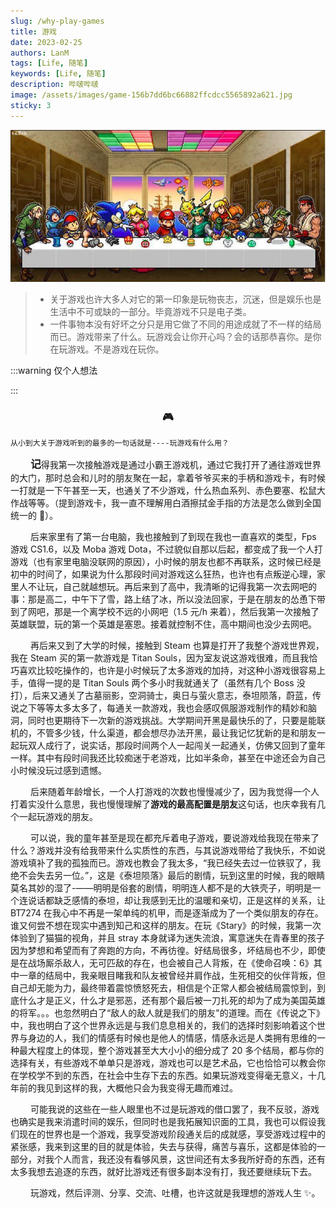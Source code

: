 ```yaml
---
slug: /why-play-games
title: 游戏
date: 2023-02-25
authors: LanM
tags: [Life, 随笔]
keywords: [Life, 随笔]
description: 哔啵哔啵
image: /assets/images/game-156b7dd6bc66882ffcdcc5565892a621.jpg
sticky: 3
---
```


![image](./img/game.jpg)

> - 关于游戏也许大多人对它的第一印象是玩物丧志，沉迷，但是娱乐也是生活中不可或缺的一部分。毕竟游戏不只是电子类。
> - 一件事物本没有好坏之分只是用它做了不同的用途成就了不一样的结局而已。游戏带来了什么。玩游戏会让你开心吗？会的话那恭喜你。是你在玩游戏。不是游戏在玩你。

:::warning
仅个人想法

:::

<!-- truncate -->

### <center>🎮</center>

    从小到大关于游戏听到的最多的一句话就是----玩游戏有什么用？

&emsp;&emsp; <big><strong>记</strong></big>得我第一次接触游戏是通过小霸王游戏机，通过它我打开了通往游戏世界的大门，那时总会和儿时的朋友聚在一起，拿着爷爷买来的手柄和游戏卡，有时候一打就是一下午甚至一天，也通关了不少游戏，什么热血系列、赤色要塞、松鼠大作战等等。（提到游戏卡，我一直不理解用白酒擦拭金手指的方法是怎么做到全国统一的 🤨）。

&emsp;&emsp; 后来家里有了第一台电脑，我也接触到了到现在我也一直喜欢的类型，Fps 游戏 CS1.6，以及 Moba 游戏 Dota，不过貌似自那以后起，都变成了我一个人打游戏（也有家里电脑没联网的原因），小时候的朋友也都不再联系，这时候已经是初中的时间了，如果说为什么那段时间对游戏这么狂热，也许也有点叛逆心理，家里人不让玩，自己就越想玩。再后来到了高中，我清晰的记得我第一次去网吧的事：那是高二，中午下了雪，路上结了冰，所以没法回家，于是在朋友的怂恿下带到了网吧，那是一个离学校不远的小网吧（1.5 元/h 来着），然后我第一次接触了英雄联盟，玩的第一个英雄是塞恩。接着就控制不住，高中期间也没少去网吧。

&emsp;&emsp; 再后来又到了大学的时候，接触到 Steam 也算是打开了我整个游戏世界观，我在 Steam 买的第一款游戏是 Titan Souls，因为室友说这游戏很难，而且我恰巧喜欢比较吃操作的，也许是小时候玩了太多游戏的加持，对这种小游戏很容易上手，值得一提的是 Titan Souls 两个多小时我就通关了（虽然有几个 Boss 没打），后来又通关了古墓丽影，空洞骑士，奥日与萤火意志，泰坦陨落，蔚蓝，传说之下等等太多太多了，每通关一款游戏，我也会感叹佩服游戏制作的精妙和脑洞，同时也更期待下一次新的游戏挑战。大学期间开黑是最快乐的了，只要是能联机的，不管多少钱，什么渠道，都会想尽办法开黑，最让我记忆犹新的是和朋友一起玩双人成行了，说实话，那段时间两个人一起闯关一起通关，仿佛又回到了童年一样。其中有段时间我还比较痴迷于老游戏，比如半条命，甚至在中途还会为自己小时候没玩过感到遗憾。

&emsp;&emsp; 后来随着年龄增长，一个人打游戏的次数也慢慢减少了，因为我觉得一个人打着实没什么意思，我也慢慢理解了**游戏的最高配置是朋友**这句话，也庆幸我有几个一起玩游戏的朋友。

&emsp;&emsp; 可以说，我的童年甚至是现在都充斥着电子游戏，要说游戏给我现在带来了什么？游戏并没有给我带来什么实质性的东西，与其说游戏带给了我快乐，不如说游戏填补了我的孤独而已。游戏也教会了我太多，“我已经失去过一位铁驭了，我绝不会失去另一位。”，这是《泰坦陨落》最后的剧情，玩到这里的时候，我的眼睛莫名其妙的湿了-——明明是俗套的剧情，明明连人都不是的大铁壳子，明明是一个连说话都缺乏感情的泰坦，却让我感到无比的温暖和亲切，正是这样的关系，让 BT7274 在我心中不再是一架单纯的机甲，而是逐渐成为了一个类似朋友的存在。谁又何尝不想在现实中遇到知己和这样的朋友。在玩《Stary》的时候，我第一次体验到了猫猫的视角，并且 stray 本身就译为迷失流浪，寓意迷失在青春里的孩子因为梦想和希望而有了奔跑的方向，不再彷徨。好结局很多，坏结局也不少，即使是在战场厮杀敌人，无可匹敌的存在，也会被自己人背叛，在《使命召唤：6》其中一章的结局中，我亲眼目睹我和队友被曾经并肩作战，生死相交的伙伴背叛，但自己却无能为力，最终带着震惊愤怒死去，相信是个正常人都会被结局震惊到，到底什么才是正义，什么才是邪恶，还有那个最后被一刀扎死的却为了成为美国英雄的将军。。。也忽然明白了“敌人的敌人就是我们的朋友"的道理。而在《传说之下》中，我也明白了这个世界永远是与我们息息相关的，我们的选择时刻影响着这个世界与身边的人，我们的情感有时候也是他人的情感，情感永远是人类拥有思维的一种最大程度上的体现，整个游戏甚至大大小小的细分成了 20 多个结局，都与你的选择有关，有些游戏不单单只是游戏，游戏也可以是艺术品，它也恰恰可以教会你在学校学不到的东西，在社会中生存下去的东西。如果玩游戏变得毫无意义，十几年前的我见到这样的我，大概他只会为我变得无趣而难过。

&emsp;&emsp; 可能我说的这些在一些人眼里也不过是玩游戏的借口罢了，我不反驳，游戏也确实是我来消遣时间的娱乐，但同时也是我拓展知识面的工具，我也可以假设我们现在的世界也是一个游戏，我享受游戏阶段通关后的成就感，享受游戏过程中的紧张感，我来到这里的目的就是体验，失去与获得，痛苦与喜乐，这都是体验的一部分，对我个人而言，我还没有看够风景，这世间还有太多我所好奇的东西，还有太多我想去追逐的东西，就好比游戏还有很多副本没有打，我还要继续玩下去。

&emsp;&emsp; 玩游戏，然后评测、分享、交流、吐槽，也许这就是我理想的游戏人生 ✨。
